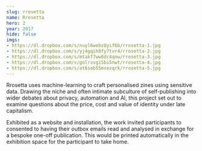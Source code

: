 ```yaml
---
slug: rrosetta
name: Rrosetta
hero: 2
year: 2017
hide: false
imgs:
- https://dl.dropbox.com/s/nuyl6webz8yif6b/rrosetta-1.jpg
- https://dl.dropbox.com/s/yj4gqih8fy7tvr4/rrosetta-2.jpg
- https://dl.dropbox.com/s/mtakf7ww8dc4qnw/rrosetta-3.jpg
- https://dl.dropbox.com/s/golrzvgi5bi5nwt/rrosetta-4.jpg
- https://dl.dropbox.com/s/at6seb55msezqrk/rrosetta-5.jpg
---
```


Rrosetta uses machine-learning to craft personalised zines using sensitive data. Drawing the niche and often intimate subculture of self-publishing into wider debates about privacy, automation and AI, this project set out to examine questions about the price, cost and value of identity under late capitalism.

Exhibited as a website and installation, the work invited participants to consented to having their outbox emails read and analysed in exchange for a bespoke one-off publication. This would be printed automatically in the exhibition space for the participant to take home.

